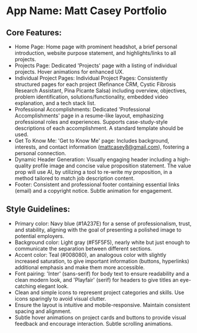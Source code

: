 # **App Name**: Matt Casey Portfolio

## Core Features:

- Home Page: Home page with prominent headshot, a brief personal introduction, website purpose statement, and highlights/links to all projects.
- Projects Page: Dedicated 'Projects' page with a listing of individual projects. Hover animations for enhanced UX.
- Individual Project Pages: Individual Project Pages: Consistently structured pages for each project (Refinance CRM, Cystic Fibrosis Research Assistant, Pina Picante Salsa) including overview, objectives, problem identification, solutions/functionality, embedded video explanation, and a tech stack list.
- Professional Accomplishments: Dedicated 'Professional Accomplishments' page in a resume-like layout, emphasizing professional roles and experiences. Supports case-study-style descriptions of each accomplishment. A standard template should be used.
- Get To Know Me: 'Get to Know Me' page: Includes background, interests, and contact information (mattcasey8@gmail.com), fostering a personal connection.
- Dynamic Header Generation: Visually engaging header including a high-quality profile image and concise value proposition statement. The value prop will use AI, by utilizing a tool to re-write my proposition, in a method tailored to match job description content.
- Footer: Consistent and professional footer containing essential links (email) and a copyright notice. Subtle animation for engagement.

## Style Guidelines:

- Primary color: Navy blue (#1A237E) for a sense of professionalism, trust, and stability, aligning with the goal of presenting a polished image to potential employers.
- Background color: Light gray (#F5F5F5), nearly white but just enough to communicate the separation between different sections.
- Accent color: Teal (#008080), an analogous color with slightly increased saturation, to give important information (buttons, hyperlinks) additional emphasis and make them more accessible.
- Font pairing: 'Inter' (sans-serif) for body text to ensure readability and a clean modern look, and 'Playfair' (serif) for headers to give titles an eye-catching elegant look.
- Clean and simple icons to represent project categories and skills. Use icons sparingly to avoid visual clutter.
- Ensure the layout is intuitive and mobile-responsive. Maintain consistent spacing and alignment.
- Subtle hover animations on project cards and buttons to provide visual feedback and encourage interaction. Subtle scrolling animations.
